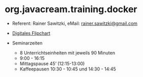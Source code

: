 # org.javacream.training.docker

* Referent: Rainer Sawitzki, eMail: rainer.sawitzki@gmail.com

* [Digitales Flipchart](https://docs.google.com/presentation/d/1mvBK8sOJxKcZAOv4XNUiouSHeBAd65gvsIwgPOAXGn0/edit?usp=sharing)

* Seminarzeiten
  * 8 Unterrichtseinheiten mit jeweils 90 Minuten
  * 9:00 - 16:15
  * Mittagspause 45’ (12:15-13:00)
  * Kaffeepausen 10:30 - 10:45 und 14:30 - 14:45


